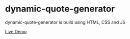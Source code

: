 # dynamic-quote-generator
dynamic-quote-generator is build using HTML, CSS and JS

[Live Demo](https://shaad-imran.github.io/dynamic-quote-generator/)

